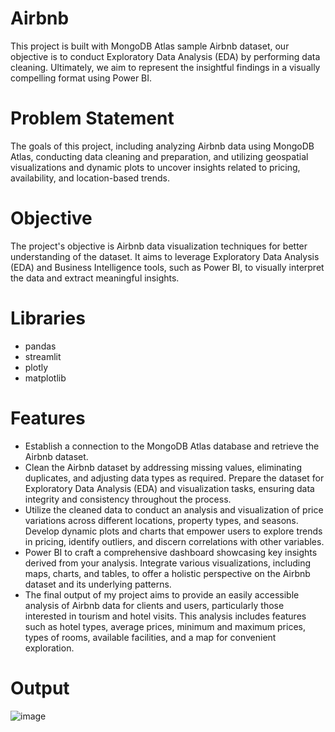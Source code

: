 # Airbnb

This project is built with MongoDB Atlas sample Airbnb dataset, our objective is to conduct Exploratory Data Analysis (EDA) by performing data cleaning. Ultimately, we aim to represent the insightful findings in a visually compelling format using Power BI.

# Problem Statement

The goals of this project, including analyzing Airbnb data using MongoDB Atlas, conducting data cleaning and preparation, and utilizing geospatial visualizations and dynamic plots to uncover insights related to pricing, availability, and location-based trends.

# Objective
The project's objective is Airbnb data visualization techniques for better understanding of the dataset. It aims to leverage Exploratory Data Analysis (EDA) and Business Intelligence tools, such as Power BI, to visually interpret the data and extract meaningful insights.

# Libraries

* pandas
* streamlit
* plotly
* matplotlib

# Features
*  Establish a connection to the MongoDB Atlas database and retrieve the Airbnb dataset.
* Clean the Airbnb dataset by addressing missing values, eliminating duplicates, and adjusting data types as required. Prepare the dataset for Exploratory Data Analysis (EDA) and visualization tasks, ensuring data integrity and consistency throughout the process.
* Utilize the cleaned data to conduct an analysis and visualization of price variations across different locations, property types, and seasons. Develop dynamic plots and charts that empower users to explore trends in pricing, identify outliers, and discern correlations with other variables.
* Power BI to craft a comprehensive dashboard showcasing key insights derived from your analysis. Integrate various visualizations, including maps, charts, and tables, to offer a holistic perspective on the Airbnb dataset and its underlying patterns.
* The final output of my project aims to provide an easily accessible analysis of Airbnb data for clients and users, particularly those interested in tourism and hotel visits. This analysis includes features such as hotel types, average prices, minimum and maximum prices, types of rooms, available facilities, and a map for convenient exploration.

# Output

![image](https://github.com/Akshayadp/Airbnb/assets/162536617/153119bb-7e3f-4c24-ae53-b3c6ba2cfda3)



